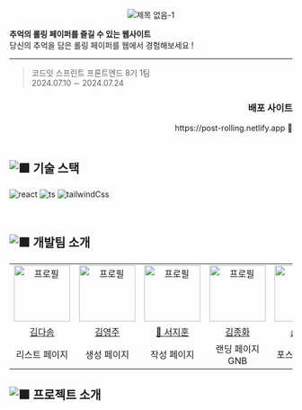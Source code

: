 
<div align="center">
  
![제목 없음-1](https://github.com/user-attachments/assets/8393f2fb-a90b-44af-8a41-1d172587425e)


</div>

**추억의 롤링 페이퍼를 즐길 수 있는 웹사이트** <br>
당신의 추억을 담은 롤링 페이퍼를 웹에서 경험해보세요 !

- - -
  


> <p>코드잇 스프린트 프론트엔드 8기 1팀 <br> 2024.07.10 ∼ 2024.07.24</p>

<div align="right">
<h3>배포 사이트</h3>
https://post-rolling.netlify.app 🔗
</div>



<br>

## <img src="https://github.com/user-attachments/assets/7b6b0302-f7cd-4480-b604-5daeb709e301" alt="🟪" > 기술 스택
  
![react](https://img.shields.io/badge/React-20232A?style=for-the-badge&logo=react&logoColor=61DAFB) 
![ts](https://img.shields.io/badge/TypeScript-007ACC?style=for-the-badge&logo=typescript&logoColor=white) 
![tailwindCss](https://img.shields.io/badge/Tailwind_CSS-38B2AC?style=for-the-badge&logo=tailwind-css&logoColor=white)

<br>

## <img src="https://github.com/user-attachments/assets/7b6b0302-f7cd-4480-b604-5daeb709e301" alt="🟪"> 개발팀 소개

<table align="center">
    <tr align="center">
        <td> <img src="https://github.com/user-attachments/assets/d9ade349-5c64-47e4-8321-a09758e46c3e" alt="프로필" width="100" /></td>
        <td><img src="https://github.com/user-attachments/assets/361ebb81-b0d1-4483-918e-82beff58bbad" alt="프로필" width="100" /></td>
        <td><img src="https://github.com/user-attachments/assets/c182ece6-599e-4347-b6d8-e25b3728fbaa" alt="프로필" width="100" /></td>
        <td><img src="https://github.com/user-attachments/assets/7daa9e47-1ca2-4d44-9040-21cf62190b83" alt="프로필" width="100" /></td>
        <td><img src="https://github.com/user-attachments/assets/6248776b-3401-48ee-bdf8-6879c8ab5e83" alt="프로필" width="100" /></td>
    </tr>
    <tr align="center">
        <td><a href="https://github.com/KimDasom521">김다솜</a></td>
        <td><a href="https://github.com/purplenib">김영주</a></td>
        <td><a href="https://github.com/SealBros">👑 서지훈</a></td>
        <td><a href="https://github.com/KJongHwa">김종화</a></td>
        <td><a href="https://github.com/Jaeheon96">손재헌</a></td>
    </tr>
      <tr align="center" >
        <td>리스트 페이지</td>
        <td>생성 페이지</td>
        <td>작성 페이지 </td>
        <td>랜딩 페이지 <br> GNB </td>
        <td>포스트 페이지</td>
    </tr>
</table>

## <img src="https://github.com/user-attachments/assets/7b6b0302-f7cd-4480-b604-5daeb709e301" alt="🟪" > 프로젝트 소개
